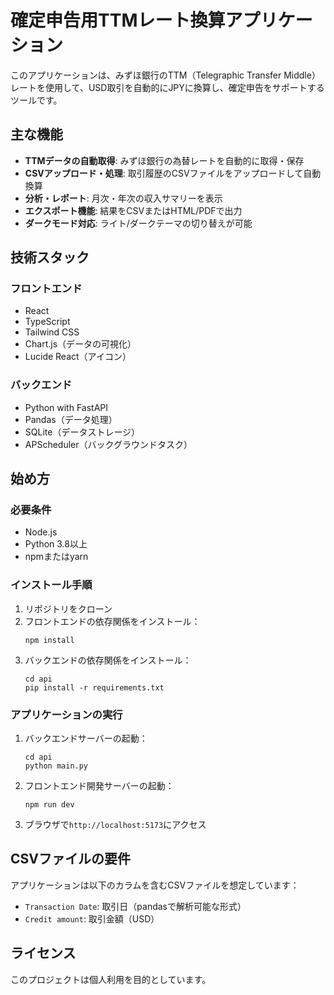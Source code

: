 # 確定申告用TTMレート換算アプリケーション

このアプリケーションは、みずほ銀行のTTM（Telegraphic Transfer Middle）レートを使用して、USD取引を自動的にJPYに換算し、確定申告をサポートするツールです。

## 主な機能

- **TTMデータの自動取得**: みずほ銀行の為替レートを自動的に取得・保存
- **CSVアップロード・処理**: 取引履歴のCSVファイルをアップロードして自動換算
- **分析・レポート**: 月次・年次の収入サマリーを表示
- **エクスポート機能**: 結果をCSVまたはHTML/PDFで出力
- **ダークモード対応**: ライト/ダークテーマの切り替えが可能

## 技術スタック

### フロントエンド
- React
- TypeScript
- Tailwind CSS
- Chart.js（データの可視化）
- Lucide React（アイコン）

### バックエンド
- Python with FastAPI
- Pandas（データ処理）
- SQLite（データストレージ）
- APScheduler（バックグラウンドタスク）

## 始め方

### 必要条件
- Node.js
- Python 3.8以上
- npmまたはyarn

### インストール手順

1. リポジトリをクローン
2. フロントエンドの依存関係をインストール：
   ```
   npm install
   ```
3. バックエンドの依存関係をインストール：
   ```
   cd api
   pip install -r requirements.txt
   ```

### アプリケーションの実行

1. バックエンドサーバーの起動：
   ```
   cd api
   python main.py
   ```

2. フロントエンド開発サーバーの起動：
   ```
   npm run dev
   ```

3. ブラウザで`http://localhost:5173`にアクセス

## CSVファイルの要件

アプリケーションは以下のカラムを含むCSVファイルを想定しています：
- `Transaction Date`: 取引日（pandasで解析可能な形式）
- `Credit amount`: 取引金額（USD）

## ライセンス

このプロジェクトは個人利用を目的としています。 